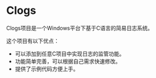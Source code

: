 # Clogs

Clogs项目是一个Windows平台下基于C语言的简易日志系统。

这个项目有以下优点：

- 可以添加到任意C项目中实现日志的监管功能。
- 功能简单完善，可以根据自己需求快速修改。
- 提供了示例代码方便上手。
